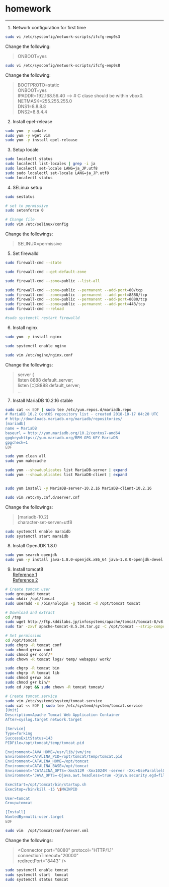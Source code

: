 # homework
- - - -  
1. Network configuration for first time
```bash
sudo vi /etc/sysconfig/network-scripts/ifcfg-enp0s3
```
Change the following:  
> ONBOOT=yes  


```bash
sudo vi /etc/sysconfig/network-scripts/ifcfg-enp0s8
```
Change the following:  
> BOOTPROTO=static  
> ONBOOT=yes   
> IPADDR=192.168.56.40  --> # C clase should be within vbox0.  
> NETMASK=255.255.255.0  
> DNS1=8.8.8.8  
> DNS2=8.8.4.4  


2. Install epel-release
```bash
sudo yum -y update
sudo yum -y wget vim
sudo yum -y install epel-release
```


3. Setup locale
```bash
sudo localectl status
sudo localectl list-locales | grep -i ja
sudo localectl set-locale LANG=ja_JP.utf8
sudo sudo localectl set-locale LANG=ja_JP.utf8
sudo localectl status
```


4. SELinux setup
```bash
sudo sestatus

# set to permissive
sudo setenforce 0

# Change file
sudo vim /etc/selinux/config
```
Change the followings:  
> SELINUX=permissive  



5. Set firewalld  
```bash
sudo firewall-cmd --state

sudo firewall-cmd --get-default-zone

sudo firewall-cmd --zone=public --list-all

sudo firewall-cmd --zone=public --permanent --add-port=80/tcp
sudo firewall-cmd --zone=public --permanent --add-port=8888/tcp
sudo firewall-cmd --zone=public --permanent --add-port=8080/tcp
sudo firewall-cmd --zone=public --permanent --add-port=443/tcp
sudo firewall-cmd --reload

#sudo systemctl restart firewalld
```

6. Install nginx  
```bash
sudo yum -y install nginx  

sudo systemctl enable nginx 

sudo vim /etc/nginx/nginx.conf
```
Change the followings:  
> server {  
>       listen       8888 default_server;  
>       listen       [::]:8888 default_server;  
>  ...


7. Install MariaDB 10.2.16 stable  
```bash
sudo cat << EOF | sudo tee /etc/yum.repos.d/mariadb.repo 
# MariaDB 10.2 CentOS repository list - created 2018-10-17 04:20 UTC
# http://downloads.mariadb.org/mariadb/repositories/
[mariadb]
name = MariaDB
baseurl = http://yum.mariadb.org/10.2/centos7-amd64
gpgkey=https://yum.mariadb.org/RPM-GPG-KEY-MariaDB
gpgcheck=1
EOF

sudo yum clean all
sudo yum makecache

sudo yum --showduplicates list MariaDB-server | expand
sudo yum --showduplicates list MariaDB-client | expand


sudo yum install -y MariaDB-server-10.2.16 MariaDB-client-10.2.16

sudo vim /etc/my.cnf.d/server.cnf

```
Change the followings:  
> [mariadb-10.2]  
> character-set-server=utf8  
```bash
sudo systemctl enable maraidb
sudo systemctl start maraidb
```

8. Install OpenJDK 1.8.0  
```bash
sudo yum search openjdk
sudo yum -y install java-1.8.0-openjdk.x86_64 java-1.8.0-openjdk-devel.x86_64
```


9. Install tomcat8  
[Reference 1](https://www.vultr.com/docs/how-to-install-apache-tomcat-8-on-centos-7)  
[Reference 2](https://tomcat.apache.org/download-80.cgi)  
```bash
# Create tomcat user
sudo groupadd tomcat
sudo mkdir /opt/tomcat
sudo useradd -s /bin/nologin -g tomcat -d /opt/tomcat tomcat

# Download and extract
cd /tmp
sudo wget http://ftp.kddilabs.jp/infosystems/apache/tomcat/tomcat-8/v8.5.34/bin/apache-tomcat-8.5.34.tar.gz
sudo tar -zxvf apache-tomcat-8.5.34.tar.gz -C /opt/tomcat --strip-components=1

# Set permission
cd /opt/tomcat
sudo chgrp -R tomcat conf
sudo chmod g+rwx conf
sudo chmod g+r conf/*
sudo chown -R tomcat logs/ temp/ webapps/ work/

sudo chgrp -R tomcat bin
sudo chgrp -R tomcat lib
sudo chmod g+rwx bin
sudo chmod g+r bin/*
sudo cd /opt && sudo chown -R tomcat tomcat/

# Create tomcat.service
sudo vim /etc/systemd/system/tomcat.service
sudo cat << EOF | sudo tee /etc/systemd/system/tomcat.service
[Unit]
Description=Apache Tomcat Web Application Container
After=syslog.target network.target

[Service]
Type=forking
SuccessExitStatus=143
PIDFile=/opt/tomcat/temp/tomcat.pid

Environment=JAVA_HOME=/usr/lib/jvm/jre
Environment=CATALINA_PID=/opt/tomcat/temp/tomcat.pid
Environment=CATALINA_HOME=/opt/tomcat
Environment=CATALINA_BASE=/opt/tomcat
Environment='CATALINA_OPTS=-Xms512M -Xmx1024M -server -XX:+UseParallelGC'
Environment='JAVA_OPTS=-Djava.awt.headless=true -Djava.security.egd=file:/dev/./urandom'

ExecStart=/opt/tomcat/bin/startup.sh
ExecStop=/bin/kill -15 \$MAINPID

User=tomcat
Group=tomcat

[Install]
WantedBy=multi-user.target
EOF

sudo vim  /opt/tomcat/conf/server.xml
```
Change the followings:  
> \<Connector port="8080" protocol="HTTP/1.1"  
>            connectionTimeout="20000"  
>            redirectPort="8443" />  

```bash
sudo systemctl enable tomcat
sudo systemctl start  tomcat
sudo systemctl status tomcat
```


